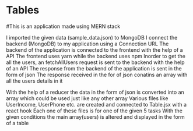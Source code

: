 # Tables
#This is an application made using MERN stack

I imported the given data (sample_data.json) to MongoDB
I connect the backend (MongoDB) to my application using a Connection URL
The backend of the application is connected to the frontend with the help of a API
The frontend uses yarn while the backend uses npm
Inorder to get the all the users, an fetchAllUsers request is sent to the backend with the help of an API
The response from the backend of the application is sent in the form of json
The response received in the for of json conatins an array with all the users details in it

With the help of a reducer the data in the form of json is converted into an array which could be used just like any other array
Various files like UserIncome, UserPhone etc. are created and connected to Table.jsx with a react hook
Each one of these files is for one of the given 5 tasks
With the given conditions the main array(users) is altered and displayed in the form of a table
